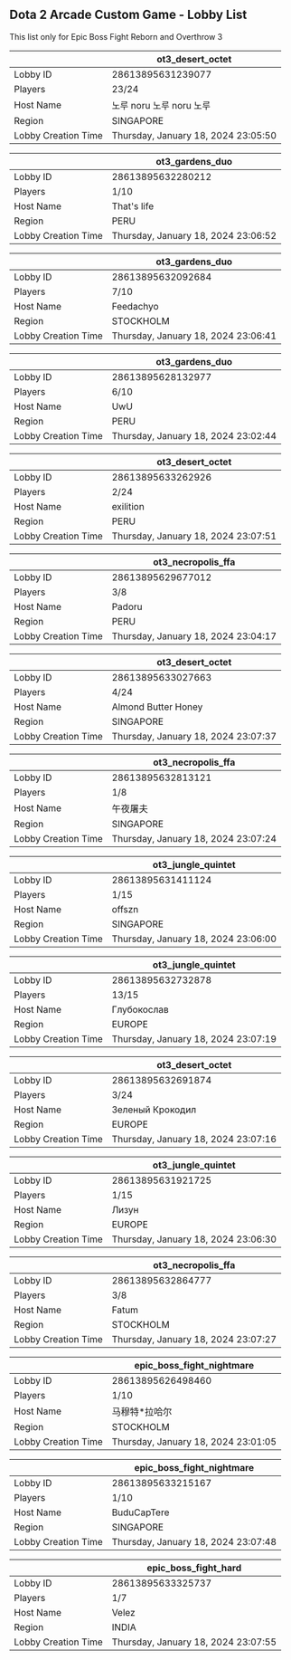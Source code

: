 ## Dota 2 Arcade Custom Game - Lobby List

This list only for Epic Boss Fight Reborn and Overthrow 3

|  | ot3_desert_octet |
| ------ | ------ |
| Lobby ID | 28613895631239077 |
| Players | 23/24 |
| Host Name | 노루 noru 노루 noru 노루 |
| Region | SINGAPORE |
| Lobby Creation Time | Thursday, January 18, 2024 23:05:50 |


|  | ot3_gardens_duo |
| ------ | ------ |
| Lobby ID | 28613895632280212 |
| Players | 1/10 |
| Host Name | That's life |
| Region | PERU |
| Lobby Creation Time | Thursday, January 18, 2024 23:06:52 |


|  | ot3_gardens_duo |
| ------ | ------ |
| Lobby ID | 28613895632092684 |
| Players | 7/10 |
| Host Name | Feedachyo |
| Region | STOCKHOLM |
| Lobby Creation Time | Thursday, January 18, 2024 23:06:41 |


|  | ot3_gardens_duo |
| ------ | ------ |
| Lobby ID | 28613895628132977 |
| Players | 6/10 |
| Host Name | UwU |
| Region | PERU |
| Lobby Creation Time | Thursday, January 18, 2024 23:02:44 |


|  | ot3_desert_octet |
| ------ | ------ |
| Lobby ID | 28613895633262926 |
| Players | 2/24 |
| Host Name | exilition |
| Region | PERU |
| Lobby Creation Time | Thursday, January 18, 2024 23:07:51 |


|  | ot3_necropolis_ffa |
| ------ | ------ |
| Lobby ID | 28613895629677012 |
| Players | 3/8 |
| Host Name | Padoru |
| Region | PERU |
| Lobby Creation Time | Thursday, January 18, 2024 23:04:17 |


|  | ot3_desert_octet |
| ------ | ------ |
| Lobby ID | 28613895633027663 |
| Players | 4/24 |
| Host Name | Almond Butter Honey |
| Region | SINGAPORE |
| Lobby Creation Time | Thursday, January 18, 2024 23:07:37 |


|  | ot3_necropolis_ffa |
| ------ | ------ |
| Lobby ID | 28613895632813121 |
| Players | 1/8 |
| Host Name | 午夜屠夫 |
| Region | SINGAPORE |
| Lobby Creation Time | Thursday, January 18, 2024 23:07:24 |


|  | ot3_jungle_quintet |
| ------ | ------ |
| Lobby ID | 28613895631411124 |
| Players | 1/15 |
| Host Name | offszn |
| Region | SINGAPORE |
| Lobby Creation Time | Thursday, January 18, 2024 23:06:00 |


|  | ot3_jungle_quintet |
| ------ | ------ |
| Lobby ID | 28613895632732878 |
| Players | 13/15 |
| Host Name | Глубокослав |
| Region | EUROPE |
| Lobby Creation Time | Thursday, January 18, 2024 23:07:19 |


|  | ot3_desert_octet |
| ------ | ------ |
| Lobby ID | 28613895632691874 |
| Players | 3/24 |
| Host Name | Зеленый Крокодил |
| Region | EUROPE |
| Lobby Creation Time | Thursday, January 18, 2024 23:07:16 |


|  | ot3_jungle_quintet |
| ------ | ------ |
| Lobby ID | 28613895631921725 |
| Players | 1/15 |
| Host Name | Лизун |
| Region | EUROPE |
| Lobby Creation Time | Thursday, January 18, 2024 23:06:30 |


|  | ot3_necropolis_ffa |
| ------ | ------ |
| Lobby ID | 28613895632864777 |
| Players | 3/8 |
| Host Name | Fatum |
| Region | STOCKHOLM |
| Lobby Creation Time | Thursday, January 18, 2024 23:07:27 |


|  | epic_boss_fight_nightmare |
| ------ | ------ |
| Lobby ID | 28613895626498460 |
| Players | 1/10 |
| Host Name | 马穆特*拉哈尔 |
| Region | STOCKHOLM |
| Lobby Creation Time | Thursday, January 18, 2024 23:01:05 |


|  | epic_boss_fight_nightmare |
| ------ | ------ |
| Lobby ID | 28613895633215167 |
| Players | 1/10 |
| Host Name | BuduCapTere |
| Region | SINGAPORE |
| Lobby Creation Time | Thursday, January 18, 2024 23:07:48 |


|  | epic_boss_fight_hard |
| ------ | ------ |
| Lobby ID | 28613895633325737 |
| Players | 1/7 |
| Host Name | Velez |
| Region | INDIA |
| Lobby Creation Time | Thursday, January 18, 2024 23:07:55 |


